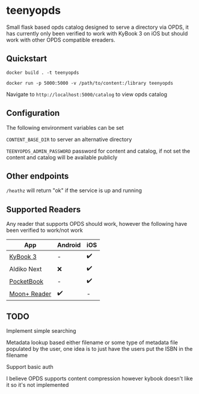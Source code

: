 # teenyopds

Small flask based opds catalog designed to serve a directory via OPDS, it has currently only been verified to work with KyBook 3 on iOS but should work with other OPDS compatible ereaders.

## Quickstart

`docker build . -t teenyopds`

`docker run -p 5000:5000 -v /path/to/content:/library teenyopds`

Navigate to `http://localhost:5000/catalog` to view opds catalog

## Configuration

The following environment variables can be set

`CONTENT_BASE_DIR` to server an alternative directory

`TEENYOPDS_ADMIN_PASSWORD` password for content and catalog, if not set the content and catalog will be available publicly

## Other endpoints

`/heathz` will return "ok" if the service is up and running

## Supported Readers

Any reader that supports OPDS should work, however the following have been verified to work/not work

| App                                                                                                   | Android | iOS |
| ----------------------------------------------------------------------------------------------------- | ------- | --- |
| [KyBook 3](http://kybook-reader.com/)                                                                 | -       | ✔️  |
| Aldiko Next                                                                                           | ❌      | ✔️  |
| [PocketBook](https://pocketbook.ch/en-ch/app)                                                         | -       | ✔️  |
| [Moon+ Reader](https://play.google.com/store/apps/details?id=com.flyersoft.moonreader&hl=en_US&gl=US) | ✔️      | -   |

## TODO

Implement simple searching

Metadata lookup based either filename or some type of metadata file populated by the user, one idea is to just have the users put the ISBN in the filename

Support basic auth

I believe OPDS supports content compression however kybook doesn't like it so it's not implemented
